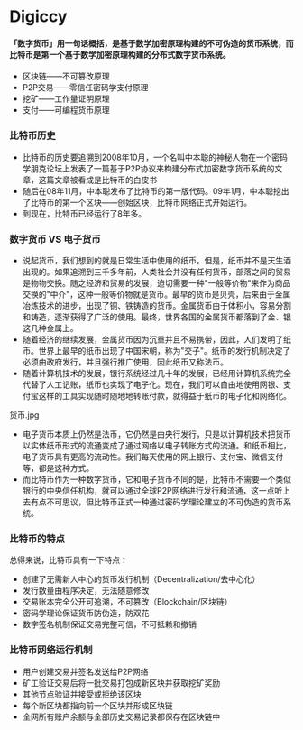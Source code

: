 # Digiccy
#### 「数字货币」用一句话概括，是基于数学加密原理构建的不可伪造的货币系统，而比特币是第一个基于数学加密原理构建的分布式数字货币系统。
- 区块链——不可篡改原理
- P2P交易——零信任密码学支付原理
- 挖矿——工作量证明原理
- 支付——可编程货币原理

### 比特币历史
- 比特币的历史要追溯到2008年10月，一个名叫中本聪的神秘人物在一个密码学朋克论坛上发表了一篇基于P2P协议来构建分布式加密数字货币系统的文章，这篇文章被看成是比特币的白皮书
- 随后在08年11月，中本聪发布了比特币的第一版代码。09年1月，中本聪挖出了比特币的第一个区块——创始区块，比特币网络正式开始运行。
- 到现在，比特币已经运行了8年多。

### 数字货币 VS 电子货币
- 说起货币，我们想到的就是日常生活中使用的纸币。但是，纸币并不是天生酒出现的。如果追溯到三千多年前，人类社会并没有任何货币，部落之间的贸易是物物交换。随之经济和贸易的发展，迫切需要一种"一般等价物"来作为商品交换的"中介"，这种一般等价物就是货币。最早的货币是贝壳，后来由于金属冶炼技术的进步，出现了铜、铁铸造的货币。金属货币由于体积小，容易分割和铸造，逐渐获得了广泛的使用。最终，世界各国的金属货币都落到了金、银这几种金属上。
- 随着经济的继续发展，金属货币因为沉重并且不易携带，因此，人们发明了纸币。世界上最早的纸币出现了中国宋朝，称为"交子"。纸币的发行机制决定了必须由政府发行，并且强行推广使用，因此纸币又称法币。
- 随着计算机技术的发展，银行系统经过几十年的发展，已经用计算机系统完全代替了人工记账，纸币也实现了电子化。现在，我们可以自由地使用网银、支付宝这样的工具实现随时随地地转账付款，就得益于纸币的电子化和网络化。
 
货币.jpg
- 电子货币本质上仍然是法币，它仍然是由央行发行，只是以计算机技术把货币以实体纸币形式的流通变成了通过网络以电子转账方式的流通。和纸币相比，电子货币具有更高的流动性。我们每天使用的网上银行、支付宝、微信支付等，都是这种方式。
- 而比特币作为一种数字货币，它和电子货币不同的是，比特币不需要一个类似银行的中央信任机构，就可以通过全球P2P网络进行发行和流通，这一点听上去有点不可思议，但比特币正式一种通过密码学理论建立的不可伪造的货币系统。

### 比特币的特点
总得来说，比特币具有一下特点：
- 创建了无需新人中心的货币发行机制（Decentralization/去中心化）
- 发行数量由程序决定，无法随意修改
- 交易账本完全公开可追溯，不可篡改（Blockchain/区块链）
- 密码学理论保证货币防伪造，防双花
- 数字签名机制保证交易完整可信，不可抵赖和撤销

### 比特币网络运行机制
- 用户创建交易并签名发送给P2P网络
- 矿工验证交易后将一批交易打包成新区块并获取挖矿奖励
- 其他节点验证并接受或拒绝该区块
- 每个新区块都指向前一个区块并形成区块链
- 全网所有账户余额与全部历史交易记录都保存在区块链中










